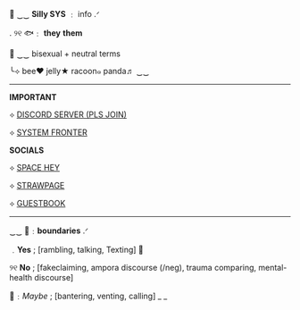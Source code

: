 🌊      ‿‿ __Silly SYS__  ﹕  info      .ᐟ

.      ୨୧      🐟﹕ __they__ **them**

🪼 ‿‿ bisexual + neutral terms

╰⟢ bee♥‬ jelly★ racoon๑ panda♬ ‿‿
_________

__IMPORTANT__

⟡ [DISCORD SERVER (PLS JOIN)](https://discord.gg/YnXtWW367Y)

⟡ [SYSTEM FRONTER](https://pluralkit.xyz/f/ofqhf)


__SOCIALS__

⟡ [SPACE HEY](https://spacehey.com/soapyslushy)

⟡ [STRAWPAGE](https://sillysys.straw.page)

⟡ [GUESTBOOK](https://sillysystem.123guestbook.com)

_________

‿‿ 🪸﹕**boundaries** .ᐟ

﹒__Yes__ ; [rambling, talking, Texting]      🐚

୨୧  **No** ; [fakeclaiming, ampora discourse (/neg), trauma comparing, mental-health discourse]

🐬﹕*Maybe* ; [bantering, venting, calling]
_ _
